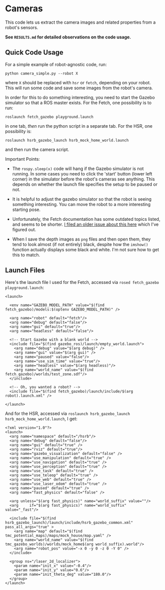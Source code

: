 # Cameras

This code lets us extract the camera images and related properties from a
robot's sensors.

**See `RESULTS.md` for detailed observations on the code usage.**

## Quick Code Usage

For a simple example of robot-agnostic code, run:

```
python camera_simple.py --robot X
```

where `X` should be replaced with `hsr` or `fetch`, depending on your robot.
This will run some code and save some images from the robot's camera. 

In order for this to do something interesting, you need to start the Gazebo
simulator so that a ROS master exists. For the Fetch, one possibility is to run:
  
```
roslaunch fetch_gazebo playground.launch
```

in one tab, *then* run the python script in a separate tab. For the HSR, one
possibility is:

```
roslaunch hsrb_gazebo_launch hsrb_mock_home_world.launch
```

and then run the camera script.

Important Points:

- The `rospy.sleep(x)` code will hang if the Gazebo simulator is not running. In
  some cases you need to click the 'start' button (lower left corner) in the
  simulator before the robot's cameras see anything. This depends on whether the
  launch file specifies the setup to be paused or not.

- It is helpful to adjust the gazebo simulator so that the robot is seeing
  something interesting. You can move the robot to a more interesting starting
  pose.

- Unfortunately, the Fetch documentation has some outdated topics listed, and
  seems to be shorter. [I filed an older issue about this here][1] which I've
  figured out.

- When I save the depth images as `png` files and then open them, they tend to
  look almost (if not entirely) black, despite how the `imshow()` function
  actually displays some black and white. I'm not sure how to get this to match.


## Launch Files

Here's the launch file I used for the Fetch, accessed via `rosed fetch_gazebo
playground.launch`:

```
<launch>

  <env name="GAZEBO_MODEL_PATH" value="$(find fetch_gazebo)/models:$(optenv GAZEBO_MODEL_PATH)" />

  <arg name="robot" default="fetch"/>
  <arg name="debug" default="false"/>
  <arg name="gui" default="true"/>
  <arg name="headless" default="false"/>

  <!-- Start Gazebo with a blank world -->
  <include file="$(find gazebo_ros)/launch/empty_world.launch">
    <arg name="debug" value="$(arg debug)" />
    <arg name="gui" value="$(arg gui)" />
    <arg name="paused" value="false"/>
    <arg name="use_sim_time" value="true"/>
    <arg name="headless" value="$(arg headless)"/>
    <arg name="world_name" value="$(find fetch_gazebo)/worlds/test_zone.sdf"/>
  </include>

  <!-- Oh, you wanted a robot? -->
  <include file="$(find fetch_gazebo)/launch/include/$(arg robot).launch.xml" />

</launch>
```

And for the HSR, accessed via `roslaunch hsrb_gazebo_launch
hsrb_mock_home_world.launch`, I get:

```
<?xml version="1.0"?>
<launch>
  <arg name="namespace" default="/hsrb"/>
  <arg name="debug" default="false"/>
  <arg name="gui" default="true" />
  <arg name="rviz" default="true"/>
  <arg name="gazebo_visualization" default="false" />
  <arg name="use_manipulation" default="true" />
  <arg name="use_navigation" default="true" />
  <arg name="use_perception" default="true" />
  <arg name="use_task" default="true" />
  <arg name="use_teleop" default="true" />
  <arg name="use_web" default="true" />
  <arg name="use_laser_odom" default="true" />
  <arg name="paused" default="true" />
  <arg name="fast_physics" default="false" />

  <arg unless="$(arg fast_physics)" name="world_suffix" value=""/>
  <arg     if="$(arg fast_physics)" name="world_suffix" value="_fast"/>

  <include file="$(find hsrb_gazebo_launch)/launch/include/hsrb_gazebo_common.xml" pass_all_args="true" >
    <arg name="map" default="$(find tmc_potential_maps)/maps/mock_house/map.yaml" />
    <arg name="world_name" value="$(find tmc_gazebo_worlds)/worlds/mock_home$(arg world_suffix).world"/>
    <arg name="robot_pos" value="-x 0 -y 0 -z 0 -Y 0" />
  </include>

  <group ns="/laser_2d_localizer">
    <param name="init_x" value="-0.4"/>
    <param name="init_y" value="0.6"/>
    <param name="init_theta_deg" value="180.0"/>
  </group>
</launch>
```

[1]:https://github.com/fetchrobotics/fetch_ros/issues/74
